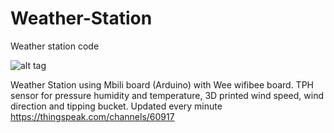 # Weather-Station
Weather station code

![alt tag](https://goo.gl/photos/ipeJCwM4ByA4AeBR7)

Weather Station using Mbili board (Arduino) with Wee wifibee board. TPH sensor for pressure humidity and temperature, 3D printed wind speed, wind direction and tipping bucket. Updated every minute
https://thingspeak.com/channels/60917

